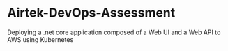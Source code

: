 # Airtek-DevOps-Assessment
Deploying a .net core application composed of a Web UI and a Web API to AWS using Kubernetes
